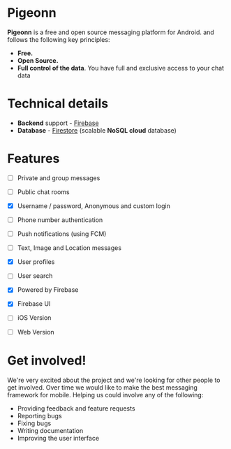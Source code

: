 # Pigeonn

**Pigeonn** is a free and open source messaging platform for Android. and follows the following key principles:

* **Free.**
* **Open Source.**
* **Full control of the data**. You have full and exclusive access to your chat data

# Technical details
* **Backend** support - [Firebase](https://firebase.google.com/)
* **Database** - [Firestore](https://firebase.google.com/docs/firestore/) (scalable **NoSQL cloud** database)

# Features
- [ ] Private and group messages
- [ ] Public chat rooms
- [X] Username / password, Anonymous and custom login
- [ ] Phone number authentication
- [ ] Push notifications (using FCM)
- [ ] Text, Image and Location messages
- [X] User profiles
- [ ] User search
- [X] Powered by Firebase
- [X] Firebase UI
- [ ] iOS Version
- [ ] Web Version


# Get involved!
We're very excited about the project and we're looking for other people to get involved. Over time we would like to make the best messaging framework for mobile. Helping us could involve any of the following:

* Providing feedback and feature requests
* Reporting bugs
* Fixing bugs
* Writing documentation
* Improving the user interface
